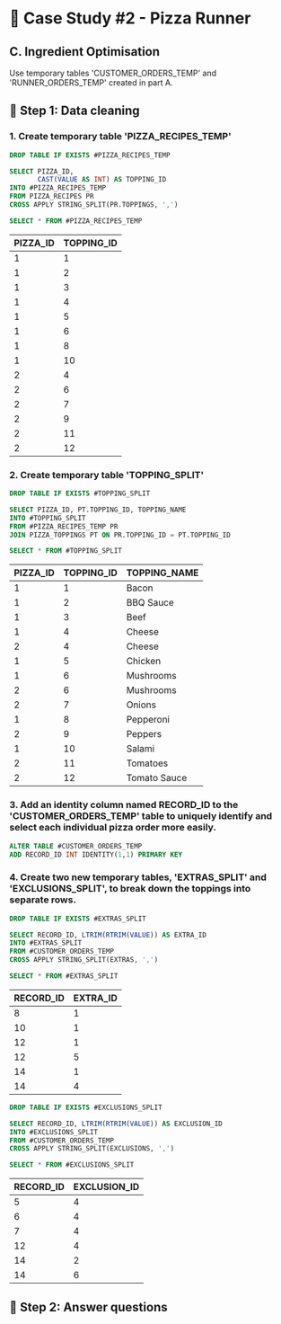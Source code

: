 # 🍕 Case Study #2 - Pizza Runner

## C. Ingredient Optimisation

Use temporary tables 'CUSTOMER_ORDERS_TEMP' and 'RUNNER_ORDERS_TEMP' created in part A.

## 🔹 Step 1: Data cleaning

### 1. Create temporary table 'PIZZA_RECIPES_TEMP'

```sql
DROP TABLE IF EXISTS #PIZZA_RECIPES_TEMP

SELECT PIZZA_ID,
	   CAST(VALUE AS INT) AS TOPPING_ID
INTO #PIZZA_RECIPES_TEMP
FROM PIZZA_RECIPES PR
CROSS APPLY STRING_SPLIT(PR.TOPPINGS, ',')

SELECT * FROM #PIZZA_RECIPES_TEMP
```

| PIZZA_ID | TOPPING_ID |
|----------|------------|
| 1        | 1          |
| 1        | 2          |
| 1        | 3          |
| 1        | 4          |
| 1        | 5          |
| 1        | 6          |
| 1        | 8          |
| 1        | 10         |
| 2        | 4          |
| 2        | 6          |
| 2        | 7          |
| 2        | 9          |
| 2        | 11         |
| 2        | 12         |

### 2. Create temporary table 'TOPPING_SPLIT'

```sql
DROP TABLE IF EXISTS #TOPPING_SPLIT

SELECT PIZZA_ID, PT.TOPPING_ID, TOPPING_NAME
INTO #TOPPING_SPLIT
FROM #PIZZA_RECIPES_TEMP PR
JOIN PIZZA_TOPPINGS PT ON PR.TOPPING_ID = PT.TOPPING_ID

SELECT * FROM #TOPPING_SPLIT
```

| PIZZA_ID | TOPPING_ID | TOPPING_NAME  |
|----------|------------|---------------|
| 1        | 1          | Bacon         |
| 1        | 2          | BBQ Sauce     |
| 1        | 3          | Beef          |
| 1        | 4          | Cheese        |
| 2        | 4          | Cheese        |
| 1        | 5          | Chicken       |
| 1        | 6          | Mushrooms     |
| 2        | 6          | Mushrooms     |
| 2        | 7          | Onions        |
| 1        | 8          | Pepperoni     |
| 2        | 9          | Peppers       |
| 1        | 10         | Salami        |
| 2        | 11         | Tomatoes      |
| 2        | 12         | Tomato Sauce  |

### 3. Add an identity column named RECORD_ID to the 'CUSTOMER_ORDERS_TEMP' table to uniquely identify and select each individual pizza order more easily.

```sql
ALTER TABLE #CUSTOMER_ORDERS_TEMP
ADD RECORD_ID INT IDENTITY(1,1) PRIMARY KEY
```

### 4. Create two new temporary tables, 'EXTRAS_SPLIT' and 'EXCLUSIONS_SPLIT', to break down the toppings into separate rows.

```sql
DROP TABLE IF EXISTS #EXTRAS_SPLIT

SELECT RECORD_ID, LTRIM(RTRIM(VALUE)) AS EXTRA_ID
INTO #EXTRAS_SPLIT
FROM #CUSTOMER_ORDERS_TEMP
CROSS APPLY STRING_SPLIT(EXTRAS, ',')

SELECT * FROM #EXTRAS_SPLIT
```

| RECORD_ID | EXTRA_ID |
|-----------|----------|
| 8         | 1        |
| 10        | 1        |
| 12        | 1        |
| 12        | 5        |
| 14        | 1        |
| 14        | 4        |

```sql
DROP TABLE IF EXISTS #EXCLUSIONS_SPLIT

SELECT RECORD_ID, LTRIM(RTRIM(VALUE)) AS EXCLUSION_ID
INTO #EXCLUSIONS_SPLIT
FROM #CUSTOMER_ORDERS_TEMP
CROSS APPLY STRING_SPLIT(EXCLUSIONS, ',')

SELECT * FROM #EXCLUSIONS_SPLIT
```

| RECORD_ID | EXCLUSION_ID |
|-----------|--------------|
| 5         | 4            |
| 6         | 4            |
| 7         | 4            |
| 12        | 4            |
| 14        | 2            |
| 14        | 6            |

## 🔹 Step 2: Answer questions

